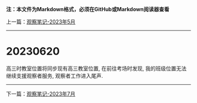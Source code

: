 **注：本文件为Markdown格式，必须在GitHub或Markdown阅读器查看**

上一篇：[观察笔记-2023年5月](./%E8%A7%82%E5%AF%9F%E7%AC%94%E8%AE%B0-2023%E5%B9%B45%E6%9C%88.md)

--------

# 20230620

高三时教室位置将同步现有高三教室位置, 在前往考场时发现, 我的班级位置无法继续支援观察者服务, 观察者工作进入尾声.

--------

下一篇：[观察笔记-2023年7月](./%E8%A7%82%E5%AF%9F%E7%AC%94%E8%AE%B0-2023%E5%B9%B47%E6%9C%88.md)